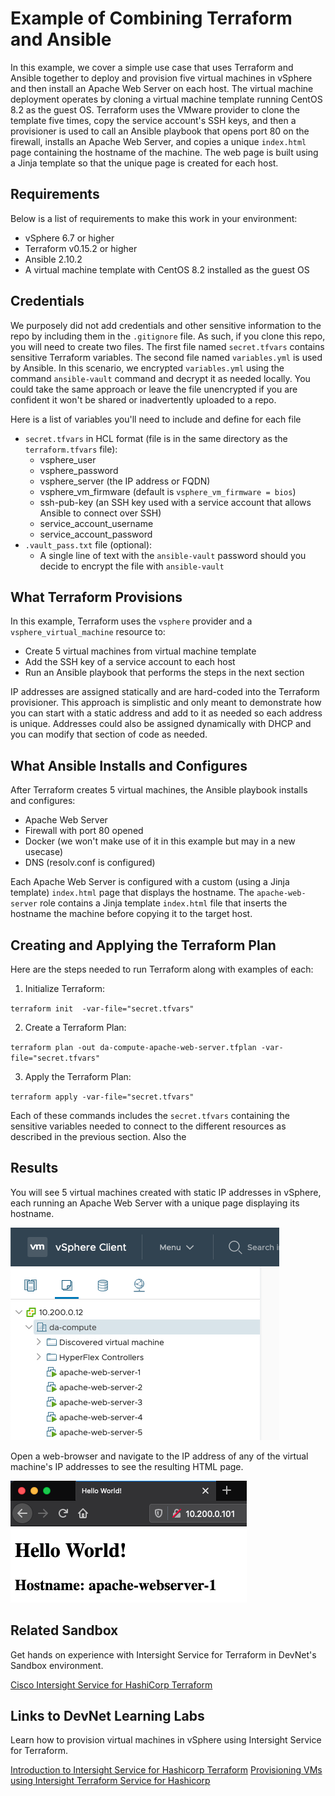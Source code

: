# Example of Combining Terraform and Ansible

In this example, we cover a simple use case that uses Terraform and Ansible together to deploy and provision five virtual machines in vSphere and then install an Apache Web Server on each host. The virtual machine deployment operates by cloning a virtual machine template running CentOS 8.2 as the guest OS. Terraform uses the VMware provider to clone the template five times, copy the service account's SSH keys, and then a provisioner is used to call an Ansible playbook that opens port 80 on the firewall, installs an Apache Web Server, and copies a unique `index.html` page containing the hostname of the machine. The web page is built using a Jinja template so that the unique page is created for each host.

## Requirements

Below is a list of requirements to make this work in your environment:

- vSphere 6.7 or higher
- Terraform v0.15.2 or higher
- Ansible 2.10.2
- A virtual machine template with CentOS 8.2 installed as the guest OS

## Credentials

We purposely did not add credentials and other sensitive information to the repo by including them in the `.gitignore` file. As such, if you clone this repo, you will need to create two files. The first file named `secret.tfvars` contains sensitive Terraform variables. The second file named `variables.yml` is used by Ansible. In this scenario, we encrypted `variables.yml` using the command `ansible-vault` command and decrypt it as needed locally. You could take the same approach or leave the file unencrypted if you are confident it won't be shared or inadvertently uploaded to a repo.

Here is a list of variables you'll need to include and define for each file

- `secret.tfvars` in HCL format (file is in the same directory as the `terraform.tfvars` file):
  - vsphere_user
  - vsphere_password
  - vsphere_server (the IP address or FQDN)
  - vsphere_vm_firmware (default is `vsphere_vm_firmware = bios`)
  - ssh-pub-key (an SSH key used with a service account that allows Ansible to connect over SSH)
  - service_account_username
  - service_account_password
- `.vault_pass.txt` file (optional):
  - A single line of text with the `ansible-vault` password should you decide to encrypt the file with `ansible-vault`


## What Terraform Provisions

In this example, Terraform uses the `vsphere` provider and a `vsphere_virtual_machine` resource to:

- Create 5 virtual machines from virtual machine template
- Add the SSH key of a service account to each host
- Run an Ansible playbook that performs the steps in the next section

IP addresses are assigned statically and are hard-coded into the Terraform provisioner. This approach is simplistic and only meant to demonstrate how you can start with a static address and add to it as needed so each address is unique. Addresses could also be assigned dynamically with DHCP and you can  modify that section of code as needed.

## What Ansible Installs and Configures

After Terraform creates 5 virtual machines, the Ansible playbook installs and configures:

- Apache Web Server
- Firewall with port 80 opened
- Docker (we won't make use of it in this example but may in a new usecase)
- DNS (resolv.conf is configured)

Each Apache Web Server is configured with a custom (using a Jinja template) `index.html` page that displays the hostname. The `apache-web-server` role contains a Jinja template `index.html` file that inserts the hostname the machine before copying it to the target host.

## Creating and Applying the Terraform Plan

Here are the steps needed to run Terraform along with examples of each:

1. Initialize Terraform:
    
`terraform init  -var-file="secret.tfvars"`

2. Create a Terraform Plan:

`terraform plan -out da-compute-apache-web-server.tfplan -var-file="secret.tfvars"`

3. Apply the Terraform Plan:

`terraform apply -var-file="secret.tfvars"`

Each of these commands includes the `secret.tfvars` containing the sensitive variables needed to connect to the different resources as described in the previous section. Also the 

## Results

You will see 5 virtual machines created with static IP addresses in vSphere, each running an Apache Web Server with a unique page displaying its hostname.

![List of vSphere virtual machines](images/vsphere-virtual-machines.png)

Open a web-browser and navigate to the IP address of any of the virtual machine's IP addresses to see the resulting HTML page.

![Data Reported by the Machine Agent](/images/apache-server-result.png)

## Related Sandbox

Get hands on experience with Intersight Service for Terraform in DevNet's Sandbox environment.

[Cisco Intersight Service for HashiCorp Terraform](https://devnetsandbox.cisco.com/RM/Diagram/Index/055e2dce-fdfd-4d26-a112-72b884ddd7c7?diagramType=Topology)

## Links to DevNet Learning Labs

Learn how to provision virtual machines in vSphere using Intersight Service for Terraform.

[Introduction to Intersight Service for Hashicorp Terraform](https://developer.cisco.com/learning/lab/intersight-01-ist-introduction/step/1)
[Provisioning VMs using Intersight Terraform Service for Hashicorp](https://developer.cisco.com/learning/lab/intersight-02-ist-vm-automation/step/1)



